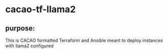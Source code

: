 # cacao-tf-llama2
## purpose:
This is CACAO formatted Terraform and Ansible meant to deploy instances with llama2 configured
